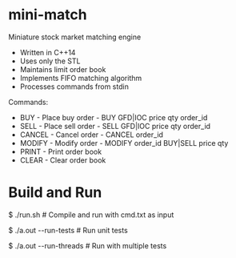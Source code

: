 # mini-match
Miniature stock market matching engine

* Written in C++14
* Uses only the STL
* Maintains limit order book
* Implements FIFO matching algorithm
* Processes commands from stdin

Commands:
* BUY - Place buy order - BUY GFD|IOC price qty order_id
* SELL - Place sell order - SELL GFD|IOC price qty order_id
* CANCEL - Cancel order - CANCEL order_id
* MODIFY - Modify order - MODIFY order_id BUY|SELL price qty
* PRINT - Print order book
* CLEAR - Clear order book

# Build and Run
$ ./run.sh # Compile and run with cmd.txt as input

$ ./a.out --run-tests # Run unit tests

$ ./a.out --run-threads # Run with multiple tests

